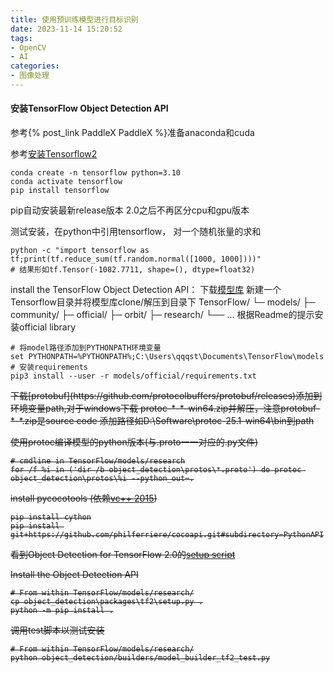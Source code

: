 ```yaml
---
title: 使用预训练模型进行目标识别
date: 2023-11-14 15:20:52
tags:
- OpenCV
- AI
categories: 
- 图像处理
---
```

#### 安装TensorFlow Object Detection API
参考{% post_link PaddleX PaddleX %}准备anaconda和cuda

参考[安装Tensorflow2](https://tensorflow-object-detection-api-tutorial.readthedocs.io/en/latest/install.html#install-the-tensorflow-pip-package)
```
conda create -n tensorflow python=3.10
conda activate tensorflow
pip install tensorflow 
```
pip自动安装最新release版本 2.0之后不再区分cpu和gpu版本

测试安装，在python中引用tensorflow， 对一个随机张量的求和
```
python -c "import tensorflow as tf;print(tf.reduce_sum(tf.random.normal([1000, 1000])))"
# 结果形如tf.Tensor(-1082.7711, shape=(), dtype=float32)
```
install the TensorFlow Object Detection API：
下载[模型库](https://github.com/tensorflow/models) 新建一个Tensorflow目录并将模型库clone/解压到目录下
TensorFlow/
└─ models/
   ├─ community/
   ├─ official/
   ├─ orbit/
   ├─ research/
   └── ...
根据Readme的提示安装official library
```
# 将model路径添加到PYTHONPATH环境变量
set PYTHONPATH=%PYTHONPATH%;C:\Users\qqqst\Documents\TensorFlow\models
# 安装requirements
pip3 install --user -r models/official/requirements.txt 
```
<del>
下载[protobuf](https://github.com/protocolbuffers/protobuf/releases)添加到环境变量path,对于windows下载 protoc-*-*-win64.zip并解压，注意protobuf-*-*.zip是source code 添加路径如D:\Software\protoc-25.1-win64\bin到path

使用protoc编译模型的python版本(与.proto一一对应的.py文件)
```
# cmdline in TensorFlow/models/research
for /f %i in ('dir /b object_detection\protos\*.proto') do protoc object_detection\protos\%i --python_out=.
```

install pycocotools (依赖[vc++ 2015](https://go.microsoft.com/fwlink/?LinkId=691126))
```
pip install cython
pip install git+https://github.com/philferriere/cocoapi.git#subdirectory=PythonAPI
```

看到Object Detection for TensorFlow 2.0的[setup script](https://github.com/tensorflow/models/blob/master/research/object_detection/packages/tf2/setup.py)

Install the Object Detection API
```
# From within TensorFlow/models/research/
cp object_detection\packages\tf2\setup.py .
python -m pip install .
```
调用test脚本以测试安装
```
# From within TensorFlow/models/research/
python object_detection/builders/model_builder_tf2_test.py
```
</del>